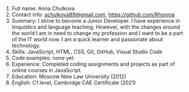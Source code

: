 1. Full name: Anna Chulkova
2. Contact info: achulkova89@gmail.com, https://github.com/Rhonnia
3. Summary: I strive to become a Junior Developer. I have experience in linquistics and language teaching. However, with the changes around the world I am in need to change my profession and I want to be a part of the IT world now. I am a quick learner and passionate about technology.
4. Skills: JavaScript, HTML, CSS, Git, GitHub, Visual Studio Code
5. Code examples: none yet
6. Experience: Completed coding assignments and projects as part of online courses in JavaScript.
7. Education: Moscow New Law University (2012)
8. English: С1 level, Cambridge CAE Certificate (2021)

